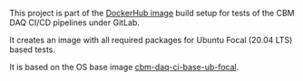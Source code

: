 This project is part of the [DockerHub image](https://hub.docker.com/u/wfjm)
build setup for tests of the CBM DAQ CI/CD pipelines under GitLab.

It creates an image with all required packages for Ubuntu Focal (20.04 LTS)
based tests.

It is based on the OS base image
[cbm-daq-ci-base-ub-focal](https://github.com/wamu2/cbm-daq-ci-base-ub-focal).
